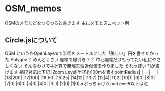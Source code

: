 # OSM_memos
OSMのメモなどをつらつらと書きます
主にメモとスニペット用

## Circle.jsについて
OSM というかOpenLayersで半径をメートルにした「美しい」円を書きたかった
Polygon？ めんどくさい
座標で線引き？？ 中心座標だけもってたい私にやさしくない
そんなわけで手計算で無理矢理近似値を作りました
それっぽい円が書けます
縮尺対応は下記
|Zoom Level|半径約100mを表すpointRadius|
|---|---|
|18|200|
|17|100|
|16|50|
|15|25|
|14|12|
|13|7|
|12|4|
|11|2|
|10|1|
|9|0|
|8|0|
|7|0|
|6|0|
|5|0|
|4|0|
|3|0|
|2|0|
|1|0|
※ぶっちゃけZoomLevel9以下は点

